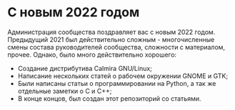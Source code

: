 # С новым 2022 годом

Администрация сообщества поздравляет вас с новым 2022 годом. Предыдущий 2021 был действительно сложным - многочисленные смены состава руководителей сообщества, сложности с материалом, прочее. Однако, было много действительно хорошего:

- Создание дистрибутива Calmira GNU/Linux;
- Написание нескольких статей о рабочем окружении GNOME и GTK;
- Были написаны статьи о программировании на Python, а так же отдельные заметки о C и C++;
- В конце концов, был создан этот репозиторий со статьями.
